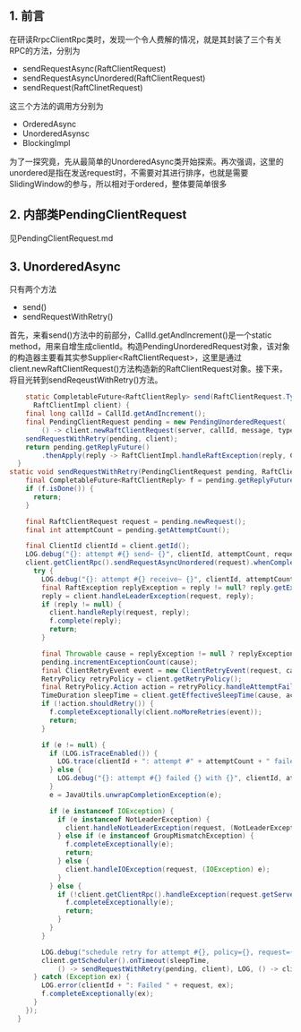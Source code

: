 ## 1. 前言

在研读RrpcClientRpc类时，发现一个令人费解的情况，就是其封装了三个有关RPC的方法，分别为

* sendRequestAsync(RaftClientRequest)
* sendRequestAsyncUnordered(RaftClientRequest)
* sendRequest(RaftClinetRequest)

这三个方法的调用方分别为

* OrderedAsync
* UnorderedAsynsc
* BlockingImpl

为了一探究竟，先从最简单的UnorderedAsync类开始探索。再次强调，这里的unordered是指在发送request时，不需要对其进行排序，也就是需要SlidingWindow的参与，所以相对于ordered，整体要简单很多

## 2. 内部类PendingClientRequest

见PendingClientRequest.md

## 3. UnorderedAsync

只有两个方法

* send()
* sendRequestWithRetry()

首先，来看send()方法中的前部分，CallId.getAndIncrement()是一个static method，用来自增生成clientId。构造PendingUnorderedRequest对象，该对象的构造器主要看其实参Supplier\<RaftClientRequest>，这里是通过client.newRaftClientRequest()方法构造新的RaftClientRequest对象。接下来，将目光转到sendReqeustWithRetry()方法。



```java
  	static CompletableFuture<RaftClientReply> send(RaftClientRequest.Type type, Message message, RaftPeerId server,
      RaftClientImpl client) {
    final long callId = CallId.getAndIncrement();
    final PendingClientRequest pending = new PendingUnorderedRequest(
        () -> client.newRaftClientRequest(server, callId, message, type, null));
    sendRequestWithRetry(pending, client);
    return pending.getReplyFuture()
        .thenApply(reply -> RaftClientImpl.handleRaftException(reply, CompletionException::new));
  }  
static void sendRequestWithRetry(PendingClientRequest pending, RaftClientImpl client) {
    final CompletableFuture<RaftClientReply> f = pending.getReplyFuture();
    if (f.isDone()) {
      return;
    }

    final RaftClientRequest request = pending.newRequest();
    final int attemptCount = pending.getAttemptCount();

    final ClientId clientId = client.getId();
    LOG.debug("{}: attempt #{} send~ {}", clientId, attemptCount, request);
    client.getClientRpc().sendRequestAsyncUnordered(request).whenCompleteAsync((reply, e) -> {
      try {
        LOG.debug("{}: attempt #{} receive~ {}", clientId, attemptCount, reply);
        final RaftException replyException = reply != null? reply.getException(): null;
        reply = client.handleLeaderException(request, reply);
        if (reply != null) {
          client.handleReply(request, reply);
          f.complete(reply);
          return;
        }

        final Throwable cause = replyException != null ? replyException : e;
        pending.incrementExceptionCount(cause);
        final ClientRetryEvent event = new ClientRetryEvent(request, cause, pending);
        RetryPolicy retryPolicy = client.getRetryPolicy();
        final RetryPolicy.Action action = retryPolicy.handleAttemptFailure(event);
        TimeDuration sleepTime = client.getEffectiveSleepTime(cause, action.getSleepTime());
        if (!action.shouldRetry()) {
          f.completeExceptionally(client.noMoreRetries(event));
          return;
        }

        if (e != null) {
          if (LOG.isTraceEnabled()) {
            LOG.trace(clientId + ": attempt #" + attemptCount + " failed~ " + request, e);
          } else {
            LOG.debug("{}: attempt #{} failed {} with {}", clientId, attemptCount, request, e);
          }
          e = JavaUtils.unwrapCompletionException(e);

          if (e instanceof IOException) {
            if (e instanceof NotLeaderException) {
              client.handleNotLeaderException(request, (NotLeaderException) e, null);
            } else if (e instanceof GroupMismatchException) {
              f.completeExceptionally(e);
              return;
            } else {
              client.handleIOException(request, (IOException) e);
            }
          } else {
            if (!client.getClientRpc().handleException(request.getServerId(), e, false)) {
              f.completeExceptionally(e);
              return;
            }
          }
        }

        LOG.debug("schedule retry for attempt #{}, policy={}, request={}", attemptCount, retryPolicy, request);
        client.getScheduler().onTimeout(sleepTime,
            () -> sendRequestWithRetry(pending, client), LOG, () -> clientId + ": Failed~ to retry " + request);
      } catch (Exception ex) {
        LOG.error(clientId + ": Failed " + request, ex);
        f.completeExceptionally(ex);
      }
    });
  }
```

